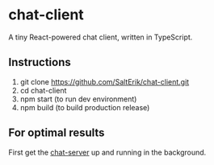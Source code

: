 # chat-client

A tiny React-powered chat client, written in TypeScript.

## Instructions

1. git clone https://github.com/SaltErik/chat-client.git
2. cd chat-client
3. npm start (to run dev environment)
4. npm build (to build production release)

## For optimal results

First get the [chat-server](https://github.com/SaltErik/chat-server) up and running in the background.
